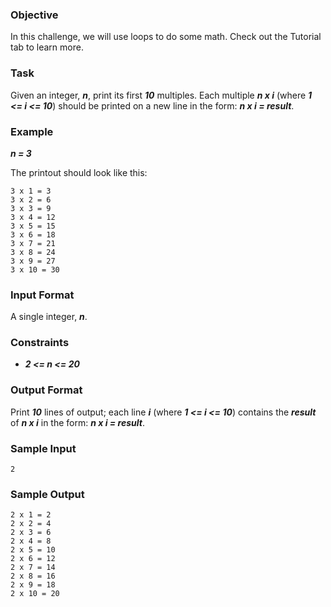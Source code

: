 ### Objective
In this challenge, we will use loops to do some math. Check out the Tutorial tab to learn more.

### Task
Given an integer, ***n***, print its first ***10*** multiples. Each multiple ***n x i*** (where ***1 <= i <= 10***) should be printed on a new line in the form: ***n x i = result***.

### Example
***n = 3***

The printout should look like this:
```
3 x 1 = 3
3 x 2 = 6
3 x 3 = 9
3 x 4 = 12
3 x 5 = 15
3 x 6 = 18
3 x 7 = 21
3 x 8 = 24
3 x 9 = 27
3 x 10 = 30
```
### Input Format

A single integer, ***n***.

### Constraints
- ***2 <= n <= 20***

### Output Format

Print ***10*** lines of output; each line ***i*** (where ***1 <= i <= 10***) contains the ***result*** of ***n x i*** in the form:
***n x i = result***.

### Sample Input
```
2
```
### Sample Output
```
2 x 1 = 2
2 x 2 = 4
2 x 3 = 6
2 x 4 = 8
2 x 5 = 10
2 x 6 = 12
2 x 7 = 14
2 x 8 = 16
2 x 9 = 18
2 x 10 = 20
```
